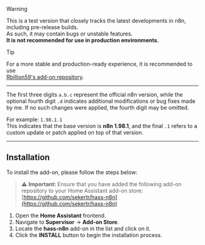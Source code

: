 > [!WARNING]  
> This is a test version that closely tracks the latest developments in n8n, including pre-release builds.  
> As such, it may contain bugs or unstable features.  
> **It is not recommended for use in production environments.**

> [!TIP]  
> For a more stable and production-ready experience, it is recommended to use  
> [Rbillion59's add-on repository](https://github.com/Rbillon59/hass-n8n).


---

The first three digits `a.b.c` represent the official n8n version, while the optional fourth digit `.d` indicates additional modifications or bug fixes made by me. If no such changes were applied, the fourth digit may be omitted.

For example: `1.98.1.1`  
This indicates that the base version is **n8n 1.98.1**, and the final `.1` refers to a custom update or patch applied on top of that version.

---
## Installation

To install the add-on, please follow the steps below:

> ⚠️ **Important:** Ensure that you have added the following add-on repository to your Home Assistant add-on store:  
> [https://github.com/sekertr/hass-n8n](https://github.com/sekertr/hass-n8n)

1. Open the **Home Assistant** frontend.
2. Navigate to **Supervisor** → **Add-on Store**.
3. Locate the **hass-n8n** add-on in the list and click on it.
4. Click the **INSTALL** button to begin the installation process.
